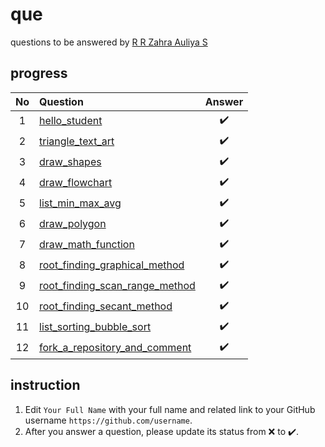 # que
questions to be answered by [R R Zahra Auliya S](https://github.com/RRZahra)


## progress
No | Question | Answer
:-: | :- | :-:
1 | [hello_student](hello_student_10219069.ipynb) | :heavy_check_mark:
2 | [triangle_text_art](triangle_text_art_10219069.ipynb) | :heavy_check_mark:
3 | [draw_shapes](draw_shapes_10219069.ipynb) | :heavy_check_mark:
4 | [draw_flowchart](draw_flowchart_10219069.ipynb) | :heavy_check_mark:
5 | [list_min_max_avg](list_min_max_avg__10219069.ipynb) | :heavy_check_mark:
6 | [draw_polygon](draw_polygon_10219069.ipynb) | :heavy_check_mark:
7 | [draw_math_function](draw_math_function_10219069.ipynb) | :heavy_check_mark:
8 | [root_finding_graphical_method](root_finding_graphical_method_10219069.ipynb) | :heavy_check_mark:
9 | [root_finding_scan_range_method](root_finding_scan_range_method_10219069.ipynb) | :heavy_check_mark:
10 | [root_finding_secant_method](root_finding_secant_method_10219069.ipynb) | :heavy_check_mark:
11 | [list_sorting_bubble_sort](list_sorting_bubble_sort_10219069.ipynb) | :heavy_check_mark:
12 | [fork_a_repository_and_comment](fork_a_repository_and_comment_10219069.ipynb) | :heavy_check_mark:

## instruction
1. Edit `Your Full Name` with your full name and related link to your GitHub username `https://github.com/username`.
2. After you answer a question, please update its status from :x: to :heavy_check_mark:.
